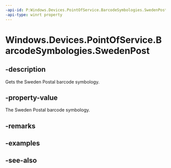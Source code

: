----api-id: P:Windows.Devices.PointOfService.BarcodeSymbologies.SwedenPost
-api-type: winrt property
---<!-- Property syntaxpublic uint SwedenPost { get; }--># Windows.Devices.PointOfService.BarcodeSymbologies.SwedenPost## -descriptionGets the Sweden Postal barcode symbology.## -property-valueThe Sweden Postal barcode symbology.## -remarks## -examples## -see-also